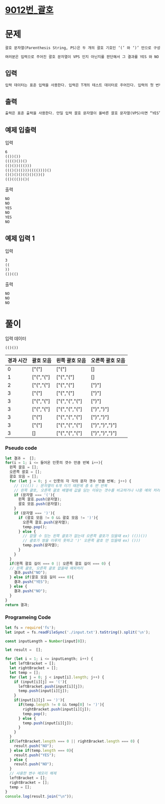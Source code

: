 # [9012번_괄호](https://www.acmicpc.net/problem/9012)

# 문제
```markdown
괄호 문자열(Parenthesis String, PS)은 두 개의 괄호 기호인 ‘(’ 와 ‘)’ 만으로 구성되어 있는 문자열이다. 그 중에서 괄호의 모양이 바르게 구성된 문자열을 올바른 괄호 문자열(Valid PS, VPS)이라고 부른다. 한 쌍의 괄호 기호로 된 “( )” 문자열은 기본 VPS 이라고 부른다. 만일 x 가 VPS 라면 이것을 하나의 괄호에 넣은 새로운 문자열 “(x)”도 VPS 가 된다. 그리고 두 VPS x 와 y를 접합(concatenation)시킨 새로운 문자열 xy도 VPS 가 된다. 예를 들어 “(())()”와 “((()))” 는 VPS 이지만 “(()(”, “(())()))” , 그리고 “(()” 는 모두 VPS 가 아닌 문자열이다. 

여러분은 입력으로 주어진 괄호 문자열이 VPS 인지 아닌지를 판단해서 그 결과를 YES 와 NO 로 나타내어야 한다. 
```

## 입력
```markdown
입력 데이터는 표준 입력을 사용한다. 입력은 T개의 테스트 데이터로 주어진다. 입력의 첫 번째 줄에는 입력 데이터의 수를 나타내는 정수 T가 주어진다. 각 테스트 데이터의 첫째 줄에는 괄호 문자열이 한 줄에 주어진다. 하나의 괄호 문자열의 길이는 2 이상 50 이하이다. 
```

## 출력
```markdown
출력은 표준 출력을 사용한다. 만일 입력 괄호 문자열이 올바른 괄호 문자열(VPS)이면 “YES”, 아니면 “NO”를 한 줄에 하나씩 차례대로 출력해야 한다. 
```

## 예제 입출력
입력
```markdown
6
(())())
(((()())()
(()())((()))
((()()(()))(((())))()
()()()()(()()())()
(()((())()(
```

출력
```markdown
NO
NO
YES
NO
YES
NO
```

## 예제 입력 1 
입력
```markdown
3
((
))
())(()
```

출력
```markdown
NO
NO
NO
```

# 풀이

입력 데이터
```
(()())
```

|경과 시간|괄호 모음|왼쪽 괄호 모음|오른쪽 괄호 모음|
|--|---------|----|--------|
|0 | ["("] | ["("] | [] | 
|1 | ["(","("] | ["(","("] | [] | 
|2 | ["(","("] | ["(","("] | [")"] | 
|3 | ["("] | ["(","("] | [")"] | 
|3 | ["(","("] | ["(","(","("] | [")"] | 
|3 | ["(","("] | ["(","(","("] | [")",")"] | 
|3 | ["("] | ["(","(","("] | [")",")"] | 
|3 | ["("] | ["(","(","("] | [")",")",")"] | 
|3 | [] | ["(","(","("] | [")",")",")"] | 

### Pseudo code
```js
let 결과 =  [];
for(i = 1; i <= 들어온 인풋의 갯수 만큼 반복 i++){
  왼쪽 괄호 = [];
  오른쪽 괄호 = [];
  괄호 모음 = [];
  for (let j = 0; j < 인풋의 각 각의 문자 갯수 만큼 반복; j++) {
    // ()(()) : 문자열이 6개 이기 때문에 총 6 번 반복
    // 왼쪽 괄호, 오른쪽 괄호 배열에 값을 담는 이유는 갯수를 비교하거나 나중 예외 처리를 위함.
    if (문자열 === '('){
      왼쪽 괄호.push(문자열);
      괄호 모음.push(문자열);
    }
    if (문자열 === ')'){
      if (괄호 모음 != 0 && 괄호 모음 != ')'){
        오른쪽 괄호.push(문자열);
        temp.pop();
      } else {
        // 없앨 수 있는 왼쪽 괄호가 없는데 오른쪽 괄호가 있을때 ex) (())())
        // 괄호가 쌍을 이루지 못하고 ')' 오른쪽 괄호 만 있을때 ex) ()))
        temp.push(문자열);
      }
    }
  }
  if(왼쪽 괄호 길이 === 0 || 오른쪽 괄호 길이 === 0) {
  // 왼쪽 괄호, 오른쪽 괄호 없을때 예외처리
    결과.push("NO");
  } else if(괄호 모음 길이 === 0){
    결과.push("YES");
  } else {
    결과.push("NO");
  }
}
return 결과;
```

### Programeing Code
```js
let fs = require('fs');
let input = fs.readFileSync('./input.txt').toString().split('\n');

const inputLength = Number(input[0]);

let result =  [];

for (let i = 1; i <= inputLength; i++) {
  let leftBracket = [];
  let rightBracket = [];
  let temp = [];
  for (let j = 0; j < input[i].length; j++) {
    if (input[i][j] == '('){
      leftBracket.push(input[i][j]);
      temp.push(input[i][j]);
    }
    if(input[i][j] == ')'){
      if(temp.length != 0 && temp[0] != ')'){
        rightBracket.push(input[i][j]);
        temp.pop();
      } else {
        temp.push(input[i][j]);
      }
    }
  }
  if(leftBracket.length === 0 || rightBracket.length === 0) {
    result.push("NO");
  } else if(temp.length === 0){
    result.push("YES");
  } else {
    result.push("NO");
  }
  // 사용한 변수 메모리 해제
  leftBracket = [];
  rightBracket = [];
  temp = [];
}
console.log(result.join("\n"));
```

